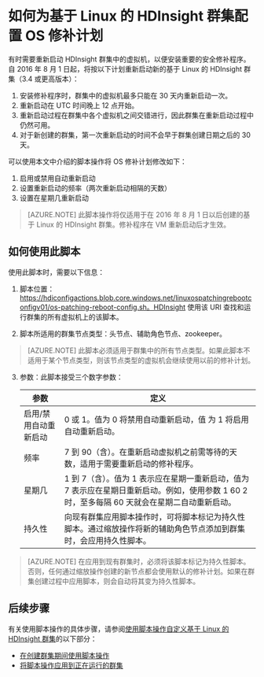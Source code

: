 <properties
    pageTitle="为基于 Linux 的 HDInsight 群集配置 OS 修补计划 - Azure | Azure"
    description="了解如何为基于 Linux 的 HDInsight 群集配置 OS 修补计划。"
    services="hdinsight"
    documentationcenter=""
    author="bhanupr"
    manager="asadk"
    editor="bhanupr" />
<tags
    ms.assetid=""
    ms.service="hdinsight"
    ms.devlang="na"
    ms.topic="article"
    ms.tgt_pltfrm="na"
    ms.workload="big-data"
    ms.date="03/14/2017"
    wacn.date="03/31/2017"
    ms.author="bhanupr" />  


# 如何为基于 Linux 的 HDInsight 群集配置 OS 修补计划
有时需要重新启动 HDInsight 群集中的虚拟机，以便安装重要的安全修补程序。自 2016 年 8 月 1 日起，将按以下计划重新启动新的基于 Linux 的 HDInsight 群集（3.4 或更高版本）：

1. 安装修补程序时，群集中的虚拟机最多只能在 30 天内重新启动一次。
2. 重新启动在 UTC 时间晚上 12 点开始。
3. 重新启动过程在群集中各个虚拟机之间交错进行，因此群集在重新启动过程中仍然可用。
4. 对于新创建的群集，第一次重新启动的时间不会早于群集创建日期之后的 30 天。

可以使用本文中介绍的脚本操作将 OS 修补计划修改如下：
1. 启用或禁用自动重新启动
2. 设置重新启动的频率（两次重新启动相隔的天数）
3. 设置在星期几重新启动

> [AZURE.NOTE]
此脚本操作将仅适用于在 2016 年 8 月 1 日以后创建的基于 Linux 的 HDInsight 群集。修补程序在 VM 重新启动后才生效。
>

## 如何使用此脚本 

使用此脚本时，需要以下信息：
1. 脚本位置：https://hdiconfigactions.blob.core.windows.net/linuxospatchingrebootconfigv01/os-patching-reboot-config.sh。HDInsight 使用该 URI 查找和运行群集的所有虚拟机上的该脚本。
  
2. 脚本所适用的群集节点类型：头节点、辅助角色节点、zookeeper。

 > [AZURE.NOTE]
 此脚本必须适用于群集中的所有节点类型。如果此脚本不适用于某个节点类型，则该节点类型的虚拟机会继续使用以前的修补计划。
>

3.  参数：此脚本接受三个数字参数：

    | 参数 | 定义 |
    | --- | --- |
    | 启用/禁用自动重新启动 |0 或 1。值为 0 将禁用自动重新启动，值 为 1 将启用自动重新启动。 |
    | 频率 |7 到 90（含）。在重新启动虚拟机之前需等待的天数，适用于需要重新启动的修补程序。 |
    | 星期几 |1 到 7（含）。值为 1 表示应在星期一重新启动，值为 7 表示应在星期日重新启动。例如，使用参数 1 60 2 时，至多每隔 60 天就会在星期二自动重新启动。 |
    | 持久性 |向现有群集应用脚本操作时，可将脚本标记为持久性脚本。通过缩放操作将新的辅助角色节点添加到群集时，会应用持久性脚本。 |

> [AZURE.NOTE]
在应用到现有群集时，必须将该脚本标记为持久性脚本。否则，任何通过缩放操作创建的新节点都会使用默认的修补计划。如果在群集创建过程中应用脚本，则会自动将其变为持久性脚本。
>

## 后续步骤

有关使用脚本操作的具体步骤，请参阅[使用脚本操作自定义基于 Linux 的 HDInsight 群集](/documentation/articles/hdinsight-hadoop-customize-cluster-linux/)的以下部分：

* [在创建群集期间使用脚本操作](/documentation/articles/hdinsight-hadoop-customize-cluster-linux/#use-a-script-action-during-cluster-creation)
* [将脚本操作应用到正在运行的群集](/documentation/articles/hdinsight-hadoop-customize-cluster-linux/#apply-a-script-action-to-a-running-cluster)

<!---HONumber=Mooncake_0327_2017-->